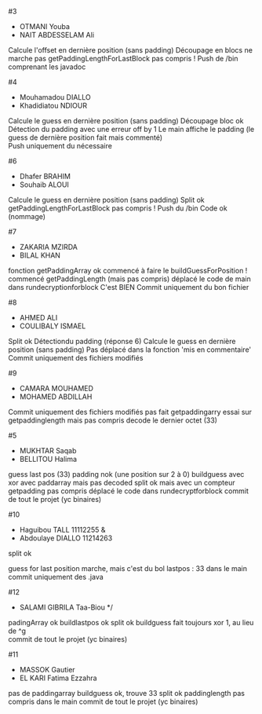 
#3
* OTMANI Youba
 * NAIT ABDESSELAM Ali
 
 Calcule l'offset en dernière position (sans padding)
 Découpage en blocs ne marche pas
 getPaddingLengthForLastBlock pas compris !
 Push de /bin comprenant les javadoc
 
 #4
 * Mouhamadou DIALLO
 * Khadidiatou NDIOUR
 
 Calcule le guess en dernière position (sans padding)
 Découpage bloc ok
 Détection du padding avec une erreur off by 1
 Le main affiche le padding 
 (le guess de dernière position fait mais commenté)  
 Push uniquement du nécessaire
 
 #6
 * Dhafer BRAHIM 
 * Souhaib ALOUI
 
Calcule le guess en dernière position (sans padding)
Split ok
 getPaddingLengthForLastBlock pas compris !
 Push du /bin
 Code ok (nommage)
 
 #7
  * ZAKARIA MZIRDA
  * BILAL KHAN
  
 fonction getPaddingArray ok
 commencé à faire le buildGuessForPosition !
 commencé getPaddingLength (mais pas compris)
 déplacé le code de main dans rundecryptionforblock
 C'est BIEN
 Commit uniquement du bon fichier
 
 #8
  * AHMED ALI 
  * COULIBALY ISMAEL

  Split ok
  Détectiondu padding (réponse 6)
  Calcule le guess en dernière position (sans padding)
  Pas déplacé dans la fonction 'mis en commentaire'
  Commit uniquement des fichiers modifiés
 
 #9
  * CAMARA MOUHAMED
  * MOHAMED ABDILLAH
  
   Commit uniquement des fichiers modifiés
   pas fait getpaddingarry
   essai sur getpaddinglength mais pas compris
   decode le dernier octet (33)
   
 #5
  * MUKHTAR Saqab
  * BELLITOU Halima
 
  guess last pos (33)
  padding nok (une position sur 2 à 0)
  buildguess avec xor avec paddarray mais pas decoded
  split ok mais avec un compteur
  getpadding pas compris
  déplacé le code dans rundecryptforblock
  commit de tout le projet (yc binaires)
  
#10
 * Haguibou TALL 11112255 & 
 * Abdoulaye DIALLO 11214263

split ok

guess for last position marche, mais c'est du bol
lastpos : 33
dans le main
commit uniquement des .java
  
#12
 * SALAMI GIBRILA Taa-Biou */

  padingArray ok
  buildlastpos ok
  split ok
  buildguess fait toujours xor 1, au lieu de ^g  
  commit de tout le projet (yc binaires)

 #11
   * MASSOK Gautier
   * EL KARI Fatima Ezzahra

  pas de paddingarray
  buildguess ok, trouve 33
  split ok
  paddinglength pas compris
  dans le main
  commit de tout le projet (yc binaires)

